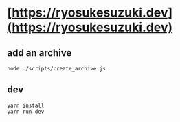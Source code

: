 # [https://ryosukesuzuki.dev](https://ryosukesuzuki.dev)

## add an archive

    node ./scripts/create_archive.js

## dev

    yarn install
    yarn run dev